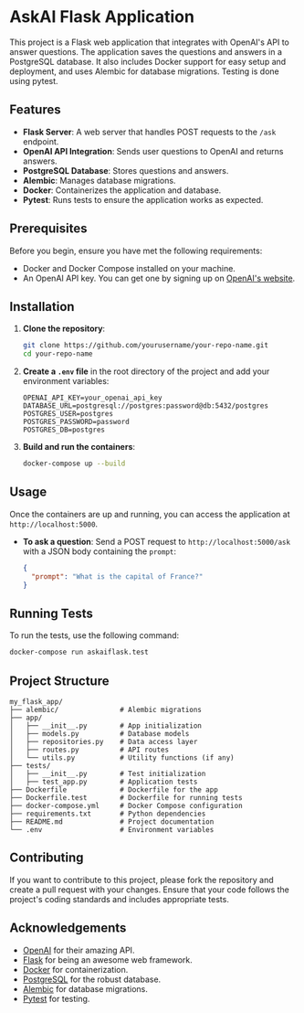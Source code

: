 # AskAI Flask Application

This project is a Flask web application that integrates with OpenAI's API to answer questions. The application saves the questions and answers in a PostgreSQL database. It also includes Docker support for easy setup and deployment, and uses Alembic for database migrations. Testing is done using pytest.

## Features

- **Flask Server**: A web server that handles POST requests to the `/ask` endpoint.
- **OpenAI API Integration**: Sends user questions to OpenAI and returns answers.
- **PostgreSQL Database**: Stores questions and answers.
- **Alembic**: Manages database migrations.
- **Docker**: Containerizes the application and database.
- **Pytest**: Runs tests to ensure the application works as expected.

## Prerequisites

Before you begin, ensure you have met the following requirements:

- Docker and Docker Compose installed on your machine.
- An OpenAI API key. You can get one by signing up on [OpenAI's website](https://beta.openai.com/signup/).

## Installation

1. **Clone the repository**:
   ```sh
   git clone https://github.com/yourusername/your-repo-name.git
   cd your-repo-name
   ```

2. **Create a `.env` file** in the root directory of the project and add your environment variables:
   ```
   OPENAI_API_KEY=your_openai_api_key
   DATABASE_URL=postgresql://postgres:password@db:5432/postgres
   POSTGRES_USER=postgres
   POSTGRES_PASSWORD=password
   POSTGRES_DB=postgres
   ```

3. **Build and run the containers**:
   ```sh
   docker-compose up --build
   ```

## Usage

Once the containers are up and running, you can access the application at `http://localhost:5000`.

- **To ask a question**:
  Send a POST request to `http://localhost:5000/ask` with a JSON body containing the `prompt`:
  ```json
  {
    "prompt": "What is the capital of France?"
  }
  ```

## Running Tests

To run the tests, use the following command:
```sh
docker-compose run askaiflask.test
```

## Project Structure

```
my_flask_app/
├── alembic/               # Alembic migrations
├── app/
│   ├── __init__.py        # App initialization
│   ├── models.py          # Database models
│   ├── repositories.py    # Data access layer
│   ├── routes.py          # API routes
│   └── utils.py           # Utility functions (if any)
├── tests/
│   ├── __init__.py        # Test initialization
│   ├── test_app.py        # Application tests
├── Dockerfile             # Dockerfile for the app
├── Dockerfile.test        # Dockerfile for running tests
├── docker-compose.yml     # Docker Compose configuration
├── requirements.txt       # Python dependencies
├── README.md              # Project documentation
└── .env                   # Environment variables
```

## Contributing

If you want to contribute to this project, please fork the repository and create a pull request with your changes. Ensure that your code follows the project's coding standards and includes appropriate tests.

## Acknowledgements

- [OpenAI](https://openai.com/) for their amazing API.
- [Flask](https://flask.palletsprojects.com/) for being an awesome web framework.
- [Docker](https://www.docker.com/) for containerization.
- [PostgreSQL](https://www.postgresql.org/) for the robust database.
- [Alembic](https://alembic.sqlalchemy.org/en/latest/) for database migrations.
- [Pytest](https://pytest.org/) for testing.
